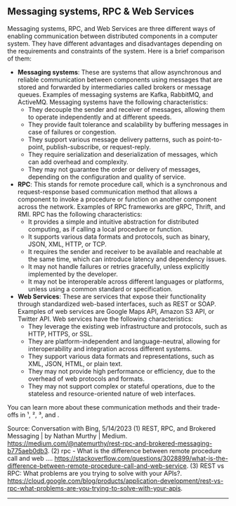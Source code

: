 ## Messaging systems, RPC & Web Services 

Messaging systems, RPC, and Web Services are three different ways of enabling communication between distributed components in a computer system. They have different advantages and disadvantages depending on the requirements and constraints of the system. Here is a brief comparison of them:

- **Messaging systems**: These are systems that allow asynchronous and reliable communication between components using messages that are stored and forwarded by intermediaries called brokers or message queues. Examples of messaging systems are Kafka, RabbitMQ, and ActiveMQ. Messaging systems have the following characteristics:
  - They decouple the sender and receiver of messages, allowing them to operate independently and at different speeds.
  - They provide fault tolerance and scalability by buffering messages in case of failures or congestion.
  - They support various message delivery patterns, such as point-to-point, publish-subscribe, or request-reply.
  - They require serialization and deserialization of messages, which can add overhead and complexity.
  - They may not guarantee the order or delivery of messages, depending on the configuration and quality of service.
- **RPC**: This stands for remote procedure call, which is a synchronous and request-response based communication method that allows a component to invoke a procedure or function on another component across the network. Examples of RPC frameworks are gRPC, Thrift, and RMI. RPC has the following characteristics:
  - It provides a simple and intuitive abstraction for distributed computing, as if calling a local procedure or function.
  - It supports various data formats and protocols, such as binary, JSON, XML, HTTP, or TCP.
  - It requires the sender and receiver to be available and reachable at the same time, which can introduce latency and dependency issues.
  - It may not handle failures or retries gracefully, unless explicitly implemented by the developer.
  - It may not be interoperable across different languages or platforms, unless using a common standard or specification.
- **Web Services**: These are services that expose their functionality through standardized web-based interfaces, such as REST or SOAP. Examples of web services are Google Maps API, Amazon S3 API, or Twitter API. Web services have the following characteristics:
  - They leverage the existing web infrastructure and protocols, such as HTTP, HTTPS, or SSL.
  - They are platform-independent and language-neutral, allowing for interoperability and integration across different systems.
  - They support various data formats and representations, such as XML, JSON, HTML, or plain text.
  - They may not provide high performance or efficiency, due to the overhead of web protocols and formats.
  - They may not support complex or stateful operations, due to the stateless and resource-oriented nature of web interfaces.

You can learn more about these communication methods and their trade-offs in ¹, ², ³, and .

Source: Conversation with Bing, 5/14/2023
(1) REST, RPC, and Brokered Messaging | by Nathan Murthy | Medium. https://medium.com/@natemurthy/rest-rpc-and-brokered-messaging-b775aeb0db3.
(2) rpc - What is the difference between remote procedure call and web .... https://stackoverflow.com/questions/3028899/what-is-the-difference-between-remote-procedure-call-and-web-service.
(3) REST vs RPC: What problems are you trying to solve with your APIs?. https://cloud.google.com/blog/products/application-development/rest-vs-rpc-what-problems-are-you-trying-to-solve-with-your-apis.

---
